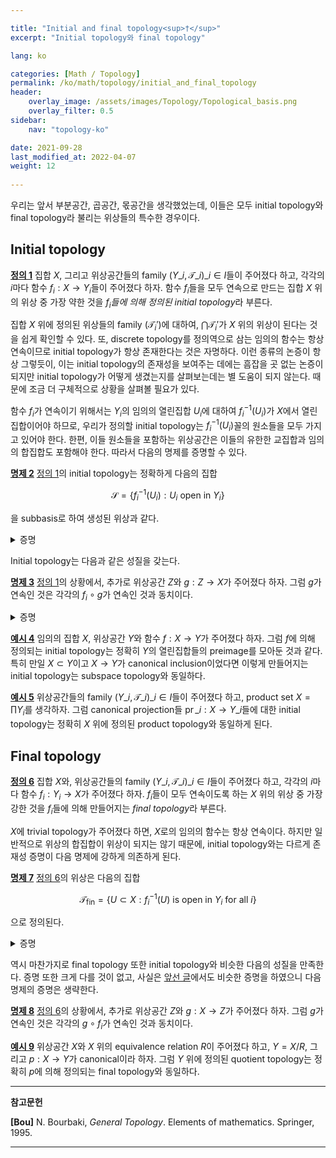 ```yaml
---

title: "Initial and final topology<sup>†</sup>"
excerpt: "Initial topology와 final topology"

lang: ko

categories: [Math / Topology]
permalink: /ko/math/topology/initial_and_final_topology
header:
    overlay_image: /assets/images/Topology/Topological_basis.png
    overlay_filter: 0.5
sidebar: 
    nav: "topology-ko"

date: 2021-09-28
last_modified_at: 2022-04-07
weight: 12
    
---
```


우리는 앞서 부분공간, 곱공간, 몫공간을 생각했었는데, 이들은 모두 initial topology와 final topology라 불리는 위상들의 특수한 경우이다.  

## Initial topology

<div class="definition" markdown="1">

<ins id="df1">**정의 1**</ins> 집합 $X$, 그리고 위상공간들의 family $(Y\_i,\mathcal{T}\_i)\_{i\in I}$들이 주어졌다 하고, 각각의 $i$마다 함수 $f_i:X\rightarrow Y_i$들이 주어졌다 하자. 함수 $f_i$들을 모두 연속으로 만드는 집합 $X$ 위의 위상 중 가장 약한 것을 *$f_i$들에 의해 정의된 initial topology*라 부른다. 

</div>

집합 $X$ 위에 정의된 위상들의 family $(\mathcal{T}_i')$에 대하여, $\bigcap\mathcal{T}_i'$가 $X$ 위의 위상이 된다는 것을 쉽게 확인할 수 있다. 또, discrete topology를 정의역으로 삼는 임의의 함수는 항상 연속이므로 initial topology가 항상 존재한다는 것은 자명하다. 이런 종류의 논증이 항상 그렇듯이, 이는 initial topology의 존재성을 보여주는 데에는 흠잡을 곳 없는 논증이 되지만 initial topology가 어떻게 생겼는지를 살펴보는데는 별 도움이 되지 않는다. 때문에 조금 더 구체적으로 상황을 살펴볼 필요가 있다.

함수 $f_i$가 연속이기 위해서는 $Y_i$의 임의의 열린집합 $U_i$에 대하여 $f_i^{-1}(U_i)$가 $X$에서 열린집합이어야 하므로, 우리가 정의할 initial topology는 $f_i^{-1}(U_i)$꼴의 원소들을 모두 가지고 있어야 한다. 한편, 이들 원소들을 포함하는 위상공간은 이들의 유한한 교집합과 임의의 합집합도 포함해야 한다. 따라서 다음의 명제를 증명할 수 있다.

<div class="proposition" markdown="1">

<ins id="pp2">**명제 2**</ins> [정의 1](#df1)의 initial topology는 정확하게 다음의 집합

$$\mathcal{S}=\{f_i^{-1}(U_i): \text{$U_i$ open in $Y_i$}\}$$

을 subbasis로 하여 생성된 위상과 같다.

</div>
<details class="proof" markdown="1">
<summary>증명</summary>

Initial topology를 $\mathcal{T}\_\mathrm{ini}$으로 적고, $\mathcal{S}$를 subbasis로 하여 생성된 위상을 $\mathcal{T}$로 적자. $\mathcal{T}$는 정의에 의해 $f_i$들을 모두 연속으로 만들기 때문에, $\mathcal{T}\_\mathrm{ini}$는 $\mathcal{T}$보다 약한 위상이다. 따라서 $\mathcal{T}$가 $\mathcal{T}\_\mathrm{ini}$보다 약한 위상이라는 것만 보이면 충분한데, 이는 $\mathcal{T}$가 $\mathcal{S}$를 포함하는 위상 중 가장 약한 위상이기 때문에 자명하다.

</details>

Initial topology는 다음과 같은 성질을 갖는다.

<div class="proposition" markdown="1">

<ins id="pp3">**명제 3**</ins> [정의 1](#df1)의 상황에서, 추가로 위상공간 $Z$와 $g:Z\rightarrow X$가 주어졌다 하자. 그럼 $g$가 연속인 것은 각각의 $f_i\circ g$가 연속인 것과 동치이다. 

</div>
<details class="proof" markdown="1">
<summary>증명</summary>

만일 $g$가 연속이라면 $f_i\circ g$는 연속함수들의 합성이므로 자명하게 연속이다. 따라서 반대방향만 보이자.

각각의 함수 $f_i\circ g$가 연속이라 하자. $X$의 임의의 열린 진부분집합 $U$에 대하여, [명제 2](#pp2)에 의해 

$$U=\bigcap_{j=1}^n f_j^{-1}(U_j)$$

가 성립하도록 하는 $U_j$들이 존재한다. 따라서

$$g^{-1}(U)=g^{-1}\left(\bigcap f_j^{-1}(U_j)\right)=\bigcap_{j=1}^n(f_j\circ g)^{-1}(U_j)$$

이고 가정에 의해 $(f_j\circ g)^{-1}(U_j)$는 열린집합이므로 $g^{-1}(U)$ 또한 열린집합이어야 한다. 즉, $g$는 연속이다.

</details>

<div class="example" markdown="1">

<ins id="ex4">**예시 4**</ins> 임의의 집합 $X$, 위상공간 $Y$와 함수 $f:X\rightarrow Y$가 주어졌다 하자. 그럼 $f$에 의해 정의되는 initial topology는 정확히 $Y$의 열린집합들의 preimage를 모아둔 것과 같다. 특히 만일 $X\subset Y$이고 $X\rightarrow Y$가 canonical inclusion이었다면 이렇게 만들어지는 initial topology는 subspace topology와 동일하다. 

</div>

<div class="example" markdown="1">

<ins id="ex5">**예시 5**</ins> 위상공간들의 family $(Y\_i,\mathcal{T}\_i)\_{i\in I}$들이 주어졌다 하고, product set $X=\prod Y_i$를 생각하자. 그럼 canonical projection들 $\operatorname{pr}\_i:X\rightarrow Y\_i$들에 대한 initial topology는 정확히 $X$ 위에 정의된 product topology와 동일하게 된다. 

</div>

## Final topology

<div class="definition" markdown="1">

<ins id="df6">**정의 6**</ins> 집합 $X$와, 위상공간들의 family $(Y\_i,\mathcal{T}\_i)\_{i\in I}$들이 주어졌다 하고, 각각의 $i$마다 함수 $f_i:Y_i\rightarrow X$가 주어졌다 하자. $f_i$들이 모두 연속이도록 하는 $X$ 위의 위상 중 가장 강한 것을 $f_i$들에 의해 만들어지는 *final topology*라 부른다. 

</div>

$X$에 trivial topology가 주어졌다 하면, $X$로의 임의의 함수는 항상 연속이다. 하지만 일반적으로 위상의 합집합이 위상이 되지는 않기 때문에, initial topology와는 다르게 존재성 증명이 다음 명제에 강하게 의존하게 된다.

<div class="proposition" markdown="1">

<ins id="pp7">**명제 7**</ins> [정의 6](#df6)의 위상은 다음의 집합

$$\mathcal{T}_\mathrm{fin}=\{U\subset X:f^{-1}_i(U)\text{ is open in $Y_i$ for all $i$}\}$$

으로 정의된다.

</div>
<details class="proof" markdown="1">
<summary>증명</summary>

주어진 위상 $\mathcal{T}\_\mathrm{fin}$가 실제로 위상이 된다는 것은 쉽게 확인할 수 있다. 따라서 $\mathcal{T}\_\mathrm{fin}$가 [정의 6](#df6)의 조건을 모두 만족한다는 것만 보이면 충분하다. 

우선, 임의의 $U\in\mathcal{T}\_\mathrm{fin}$와, 임의의 $i$에 대하여 $f_i^{-1}(U)$가 $Y_i$에서 open인 것은 $\mathcal{T}\_\mathrm{fin}$의 정의로부터 명확하다. 한편, $X$ 위에 주어진 조건을 만족하는 또 다른 topology $\mathcal{T}$가 주어졌다 하자. 그럼 임의의 $U\in\mathcal{T}$에 대하여, $f^{-1}_i(U)$가 $Y_i$에서 연속이어야 한다. 따라서, $\mathcal{T}\_\mathrm{fin}$의 정의에 의해 $U\in\mathcal{T}\_\mathrm{fin}$이고 따라서 $\mathcal{T}\_\mathrm{fin}$가 $\mathcal{T}$보다 강하다.

</details>

역시 마찬가지로 final topology 또한 initial topology와 비슷한 다음의 성질을 만족한다. 증명 또한 크게 다를 것이 없고, 사실은 [앞선 글](/ko/math/topology/quotient_topology)에서도 비슷한 증명을 하였으니 다음 명제의 증명은 생략한다.

<div class="proposition" markdown="1">

<ins id="pp8">**명제 8**</ins> [정의 6](#df6)의 상황에서, 추가로 위상공간 $Z$와 $g:X\rightarrow Z$가 주어졌다 하자. 그럼 $g$가 연속인 것은 각각의 $g\circ f_i$가 연속인 것과 동치이다. 

</div>

<div class="example" markdown="1">

<ins id="ex9">**예시 9**</ins> 위상공간 $X$와 $X$ 위의 equivalence relation $R$이 주어졌다 하고, $Y=X/R$, 그리고 $p:X\rightarrow Y$가 canonical이라 하자. 그럼 $Y$ 위에 정의된 quotient topology는 정확히 $p$에 의해 정의되는 final topology와 동일하다. 

</div>

---

**참고문헌**

**[Bou]** N. Bourbaki, <i>General Topology</i>. Elements of mathematics. Springer, 1995.

---
